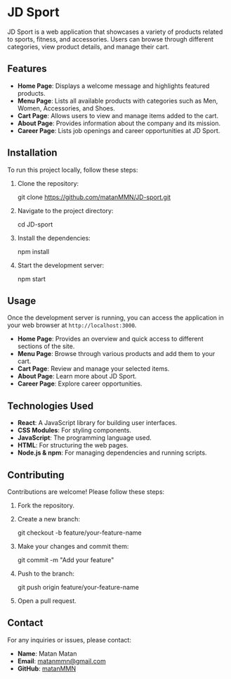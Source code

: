 
# JD Sport

JD Sport is a web application that showcases a variety of products related to sports, fitness, and accessories.
Users can browse through different categories, view product details, and manage their cart.


## Features

- **Home Page**: Displays a welcome message and highlights featured products.
- **Menu Page**: Lists all available products with categories such as Men, Women, Accessories, and Shoes.
- **Cart Page**: Allows users to view and manage items added to the cart.
- **About Page**: Provides information about the company and its mission.
- **Career Page**: Lists job openings and career opportunities at JD Sport.

## Installation

To run this project locally, follow these steps:

1. Clone the repository:

   git clone https://github.com/matanMMN/JD-sport.git

2. Navigate to the project directory:

   cd JD-sport

3. Install the dependencies:

   npm install

4. Start the development server:

   npm start


## Usage

Once the development server is running, you can access the application in your web browser at `http://localhost:3000`.

- **Home Page**: Provides an overview and quick access to different sections of the site.
- **Menu Page**: Browse through various products and add them to your cart.
- **Cart Page**: Review and manage your selected items.
- **About Page**: Learn more about JD Sport.
- **Career Page**: Explore career opportunities.


## Technologies Used

- **React**: A JavaScript library for building user interfaces.
- **CSS Modules**: For styling components.
- **JavaScript**: The programming language used.
- **HTML**: For structuring the web pages.
- **Node.js & npm**: For managing dependencies and running scripts.

## Contributing

Contributions are welcome! Please follow these steps:

1. Fork the repository.
2. Create a new branch:
  
   git checkout -b feature/your-feature-name

3. Make your changes and commit them:
 
   git commit -m "Add your feature"
 
4. Push to the branch:
  
   git push origin feature/your-feature-name

5. Open a pull request.



## Contact

For any inquiries or issues, please contact:

- **Name**: Matan Matan
- **Email**: matanmmn@gmail.com
- **GitHub**: [matanMMN](https://github.com/matanMMN)

